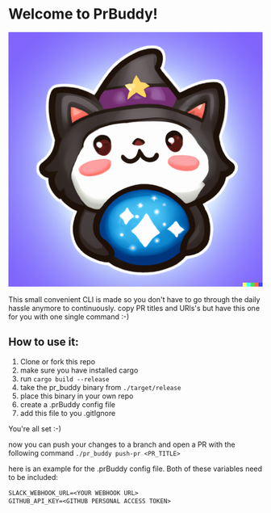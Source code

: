 # Welcome to PrBuddy!
![](./assets/logo.png)

This small convenient CLI is made so you don't have to go 
through the daily hassle anymore to continuously.
copy PR titles and URls's but have this one for you with one single command :-)

## How to use it: 
1. Clone or fork this repo
2. make sure you have installed cargo
3. run `cargo build --release`
4. take the pr_buddy binary from `./target/release`
5. place this binary in your own repo
6. create a .prBuddy config file
7. add this file to you .gitIgnore

You're all set :-) 

now you can push your changes to a branch and open a PR with the following command `./pr_buddy push-pr <PR_TITLE>`

here is an example for the .prBuddy config file. Both of these variables need to be included: 

```
SLACK_WEBHOOK_URL=<YOUR WEBHOOK URL>
GITHUB_API_KEY=<GITHUB PERSONAL ACCESS TOKEN>
```
